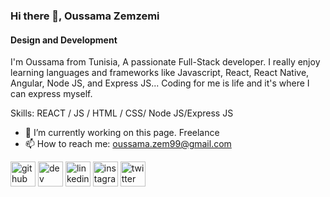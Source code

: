 ### Hi there 👋, Oussama Zemzemi
#### Design and Development
I'm Oussama from Tunisia, A passionate Full-Stack developer. I really enjoy learning languages and frameworks like Javascript, React, React Native, Angular, Node JS, and Express JS... Coding for me is life and it's where I can express myself.

Skills: REACT / JS / HTML / CSS/ Node JS/Express JS

- 🔭 I’m currently working on this page. Freelance 
- 📫 How to reach me: oussama.zem99@gmail.com 


[<img src='https://cdn.jsdelivr.net/npm/simple-icons@3.0.1/icons/github.svg' alt='github' height='40'>](https://github.com/oussama-zemzemi)  [<img src='https://cdn.jsdelivr.net/npm/simple-icons@3.0.1/icons/dev-dot-to.svg' alt='dev' height='40'>](https://dev.to/oussamazemzemi)  [<img src='https://cdn.jsdelivr.net/npm/simple-icons@3.0.1/icons/linkedin.svg' alt='linkedin' height='40'>](https://www.linkedin.com/in/oussama-zemzemi-17085b197/)  [<img src='https://cdn.jsdelivr.net/npm/simple-icons@3.0.1/icons/instagram.svg' alt='instagram' height='40'>](https://www.instagram.com/iamoussema/)  [<img src='https://cdn.jsdelivr.net/npm/simple-icons@3.0.1/icons/twitter.svg' alt='twitter' height='40'>](https://twitter.com/sketchboyie2)  








